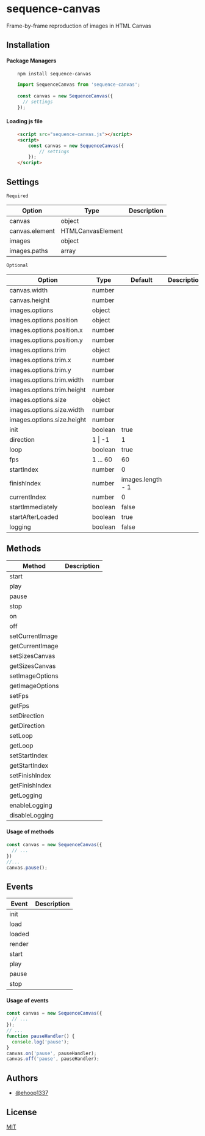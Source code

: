 # sequence-canvas
Frame-by-frame reproduction of images in HTML Canvas

## Installation

#### Package Managers
```sh
    npm install sequence-canvas
```
```javascript
    import SequenceCanvas from 'sequence-canvas';
    
    const canvas = new SequenceCanvas({
      // settings
    });
```

#### Loading js file
```html
    <script src="sequence-canvas.js"></script>
    <script>
        const canvas = new SequenceCanvas({
            // settings
        });
    </script>
```

## Settings

`Required`

| Option | Type  | Description |
| ------ | ------ | ------ |
| canvas | object |  |
| canvas.element | HTMLCanvasElement |  |
| images | object |  |
| images.paths | array |  |

`Optional`

| Option | Type | Default           | Description |
| ------ | ------ |-------------------| ------ |
| canvas.width | number |                   |  |
| canvas.height | number |                   |  |
| images.options | object |                   |  |
| images.options.position | object |                   |  |
| images.options.position.x | number |                   |  |
| images.options.position.y | number |                   |  |
| images.options.trim | object |                   |  |
| images.options.trim.x | number |                   |  |
| images.options.trim.y | number |                   |  |
| images.options.trim.width | number |                   |  |
| images.options.trim.height | number |                   |  |
| images.options.size | object |                   |  |
| images.options.size.width | number |                   |  |
| images.options.size.height | number |                   |  |
| init | boolean | true              |  |
| direction | 1 \| -1                | 1 |  |
| loop | boolean | true              |  |
| fps | 1 ... 60 | 60                |  |
| startIndex | number | 0                 |  |
| finishIndex | number | images.length - 1 |  |
| currentIndex | number | 0                 |  |
| startImmediately | boolean | false             |  |
| startAfterLoaded | boolean | true              |  |
| logging | boolean | false             |  |

## Methods
| Method          | Description |
|-----------------| ------ |
| start           |  |
| play            |  |
| pause           |  |
| stop            |  |
| on              |  |
| off             |  |
| setCurrentImage |  |
| getCurrentImage |  |
| setSizesCanvas  |  |
| getSizesCanvas  |  |
| setImageOptions |  |
| getImageOptions |  |
| setFps          |  |
| getFps          |  |
| setDirection    |  |
| getDirection    |  |
| setLoop         |  |
| getLoop         |  |
| setStartIndex   |  |
| getStartIndex   |  |
| setFinishIndex  |  |
| getFinishIndex  |  |
| getLogging      |  |
| enableLogging   |  |
| disableLogging  |  |

#### Usage of methods

```javascript
const canvas = new SequenceCanvas({
  // ...
})
//...
canvas.pause();
```

## Events

| Event | Description |
| ------ | ------ |
| init |  |
| load |  |
| loaded |  |
| render |  |
| start |  |
| play |  |
| pause |  |
| stop |  |

#### Usage of events

```javascript
const canvas = new SequenceCanvas({
  // ...
});
// ...
function pauseHandler() {
  console.log('pause');
}
canvas.on('pause', pauseHandler);
canvas.off('pause', pauseHandler);
```

## Authors

- [@ehoop1337](https://www.github.com/ehoop1337)

## License

[MIT](https://choosealicense.com/licenses/mit/)

